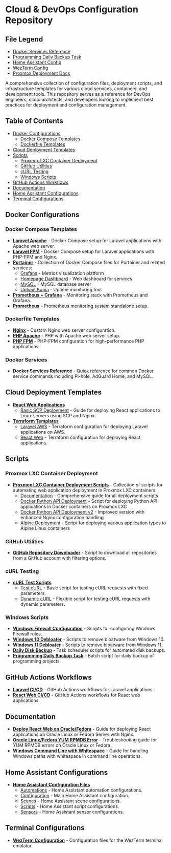 # Cloud & DevOps Configuration Repository

## File Legend

- [Docker Services Reference](DOCKER_SERVICES.MD)
- [Programming Daily Backup Task](programming_daily_backup_task.bat)
- [Home Assistant Config](homeassistant/configuration.yaml)
- [WezTerm Config](wezterm/)
- [Proxmox Deployment Docs](scripts/proxmox-lxc-container-deploy-webserver/README.md)

A comprehensive collection of configuration files, deployment scripts, and infrastructure templates for various cloud services, containers, and development tools. This repository serves as a reference for DevOps engineers, cloud architects, and developers looking to implement best practices for deployment and configuration management.

## Table of Contents

- [Docker Configurations](#docker-configurations)
  - [Docker Compose Templates](#docker-compose-templates)
  - [Dockerfile Templates](#dockerfile-templates)
- [Cloud Deployment Templates](#cloud-deployment-templates)
- [Scripts](#scripts)
  - [Proxmox LXC Container Deployment](#proxmox-lxc-container-deployment)
  - [GitHub Utilities](#github-utilities)
  - [cURL Testing](#curl-testing)
  - [Windows Scripts](#windows-scripts)
- [GitHub Actions Workflows](#github-actions-workflows)
- [Documentation](#documentation)
- [Home Assistant Configurations](#home-assistant-configurations)
- [Terminal Configurations](#terminal-configurations)

## Docker Configurations

### Docker Compose Templates

- [**Laravel Apache**](docker-compose/laravel-apache/) - Docker Compose setup for Laravel applications with Apache web server.
- [**Laravel FPM**](docker-compose/laravel-fpm/) - Docker Compose setup for Laravel applications with PHP-FPM and Nginx.
- [**Portainer**](docker-compose/portainer/) - Collection of Docker Compose files for Portainer and related services:
  - [Grafana](docker-compose/portainer/grafana.yml) - Metrics visualization platform
  - [Homepage Dashboard](docker-compose/portainer/homepage-dashboard.yml) - Web dashboard for services
  - [MySQL](docker-compose/portainer/mysql.yml) - MySQL database server
  - [Uptime Kuma](docker-compose/portainer/uptime-kuma.yml) - Uptime monitoring tool
- [**Prometheus + Grafana**](docker-compose/prometheus+grafana/) - Monitoring stack with Prometheus and Grafana.
- [**Prometheus**](docker-compose/prometheus/) - Prometheus monitoring system standalone setup.

### Dockerfile Templates

- [**Nginx**](docker_file/nginx/Dockerfile) - Custom Nginx web server configuration.
- [**PHP Apache**](docker_file/php-apache/Dockerfile) - PHP with Apache web server setup.
- [**PHP FPM**](docker_file/php-fpm/Dockerfile) - PHP-FPM configuration for high-performance PHP applications.

### Docker Services

- [**Docker Services Reference**](DOCKER_SERVICES.MD) - Quick reference for common Docker service commands including Pi-hole, AdGuard Home, and MySQL.

## Cloud Deployment Templates

- [**React Web Applications**](cloud-deployments/react-web/)
  - [Basic SCP Deployment](cloud-deployments/react-web/basic-scp/) - Guide for deploying React applications to Linux servers using SCP and Nginx.
- [**Terraform Templates**](cloud-deployments/terraform/)
  - [Laravel AWS](cloud-deployments/terraform/laravel-aws/) - Terraform configuration for deploying Laravel applications on AWS.
  - [React Web](cloud-deployments/terraform/react-web/) - Terraform configuration for deploying React applications.

## Scripts

### Proxmox LXC Container Deployment

- [**Proxmox LXC Container Deployment Scripts**](scripts/proxmox-lxc-container-deploy-webserver/) - Collection of scripts for automating web application deployment in Proxmox LXC containers:
  - [Documentation](scripts/proxmox-lxc-container-deploy-webserver/README.md) - Comprehensive guide for all deployment scripts
  - [Docker Python API Deployment](scripts/proxmox-lxc-container-deploy-webserver/deploy_docker_python_api.sh) - Script for deploying Python API applications in Docker containers on Proxmox LXC
  - [Docker Python API Deployment v2](scripts/proxmox-lxc-container-deploy-webserver/deploy_docker_python_api_v2.sh) - Improved version with enhanced Nginx configuration handling
  - [Alpine Deployment](scripts/proxmox-lxc-container-deploy-webserver/deploy_to_alpine.sh) - Script for deploying various application types to Alpine Linux containers

### GitHub Utilities

- [**GitHub Repository Downloader**](scripts/github/) - Script to download all repositories from a GitHub account with filtering options.

### cURL Testing

- [**cURL Test Scripts**](scripts/curl/)
  - [Test cURL](scripts/curl/test_curl.sh) - Basic script for testing cURL requests with fixed parameters.
  - [Dynamic cURL](scripts/curl/dynamic_curl.sh) - Flexible script for testing cURL requests with dynamic parameters.

### Windows Scripts

- [**Windows Firewall Configuration**](scripts/windows/Firewall_Inbound_Outbound_Connection/) - Scripts for configuring Windows Firewall rules.
- [**Windows 10 Debloater**](scripts/windows/Windows_10_Debloater/) - Scripts to remove bloatware from Windows 10.
- [**Windows 11 Debloater**](scripts/windows/Windows_11_Debloater/) - Scripts to remove bloatware from Windows 11.
- [**Daily Disk Backup**](scripts/windows/daily_disk_backup_task_scheduler/) - Task scheduler scripts for automated disk backups.
- [**Programming Daily Backup Task**](programming_daily_backup_task.bat) - Batch script for daily backup of programming projects.

## GitHub Actions Workflows

- [**Laravel CI/CD**](github-actions/laravel/) - GitHub Actions workflows for Laravel applications.
- [**React Web CI/CD**](github-actions/react-web/) - GitHub Actions workflows for React web applications.

## Documentation

- [**Deploy React Web on Oracle/Fedora**](documentation/Deploy-React-Web-Nginx-Linux-Oracle-Fedora-Server.md) - Guide for deploying React applications on Oracle Linux or Fedora Server with Nginx.
- [**Oracle Linux/Fedora YUM RPMDB Error**](documentation/oracle-linux-fedora-yum-rpmdb-open-failed-error.md) - Troubleshooting guide for YUM RPMDB errors on Oracle Linux or Fedora.
- [**Windows Command Line with Whitespace**](documentation/windows-folder-with-whitespace-on-commandline.md) - Guide for handling Windows paths with whitespace in command line operations.

## Home Assistant Configurations

- [**Home Assistant Configuration Files**](homeassistant/)
  - [Automations](homeassistant/automations.yaml) - Home Assistant automation configurations.
  - [Configuration](homeassistant/configuration.yaml) - Main Home Assistant configuration.
  - [Scenes](homeassistant/scenes.yaml) - Home Assistant scene configurations.
  - [Scripts](homeassistant/scripts.yaml) - Home Assistant script configurations.
  - [Sensors](homeassistant/sensors.yaml) - Home Assistant sensor configurations.

## Terminal Configurations

- [**WezTerm Configuration**](wezterm/) - Configuration files for the WezTerm terminal emulator.
